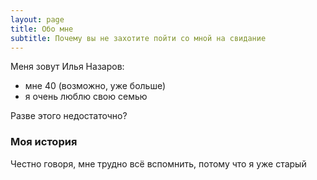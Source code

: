 ```yaml
---
layout: page
title: Обо мне
subtitle: Почему вы не захотите пойти со мной на свидание
---
```


Меня зовут Илья Назаров:

- мне 40 (возможно, уже больше)
- я очень люблю свою семью

Разве этого недостаточно?

### Моя история

Честно говоря, мне трудно всё вспомнить, потому что я уже старый
